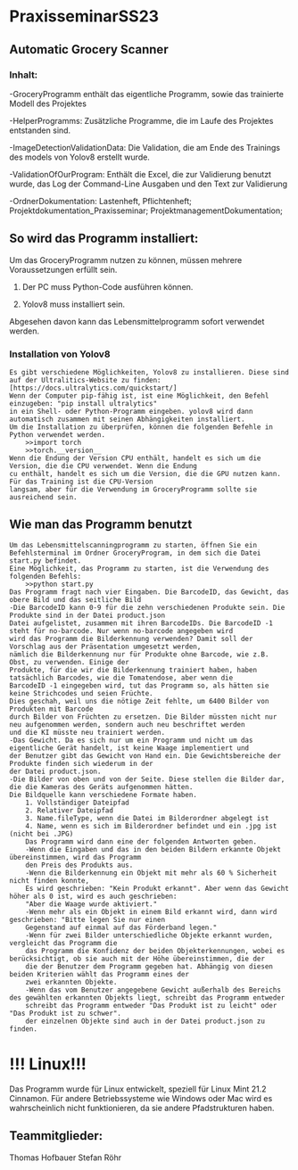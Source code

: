 # PraxisseminarSS23
##  Automatic Grocery Scanner
### Inhalt:
-GroceryProgramm enthält das eigentliche Programm, sowie das trainierte Modell des Projektes

-HelperProgramms: Zusätzliche Programme, die im Laufe des Projektes entstanden sind.

-ImageDetectionValidationData: Die Validation, die am Ende des Trainings des models von Yolov8 erstellt wurde.

-ValidationOfOurProgram: Enthält die Excel, die zur Validierung benutzt wurde, das Log der Command-Line Ausgaben und den Text zur Validierung

-OrdnerDokumentation: Lastenheft, Pflichtenheft; Projektdokumentation_Praxisseminar; ProjektmanagementDokumentation;




## So wird das Programm installiert:
Um das GroceryProgramm nutzen zu können, müssen mehrere Voraussetzungen erfüllt sein.

   1) Der PC muss Python-Code ausführen können.
    
   2) Yolov8 muss installiert sein.
      
Abgesehen davon kann das Lebensmittelprogramm sofort verwendet werden.

### Installation von Yolov8
    Es gibt verschiedene Möglichkeiten, Yolov8 zu installieren. Diese sind auf der Ultralitics-Website zu finden: 
    [https://docs.ultralytics.com/quickstart/]
    Wenn der Computer pip-fähig ist, ist eine Möglichkeit, den Befehl einzugeben: "pip install ultralytics" 
    in ein Shell- oder Python-Programm eingeben. yolov8 wird dann automatisch zusammen mit seinen Abhängigkeiten installiert.
    Um die Installation zu überprüfen, können die folgenden Befehle in Python verwendet werden.
        >>import torch
        >>torch.__version__
    Wenn die Endung der Version CPU enthält, handelt es sich um die Version, die die CPU verwendet. Wenn die Endung 
    cu enthält, handelt es sich um die Version, die die GPU nutzen kann. Für das Training ist die CPU-Version 
    langsam, aber für die Verwendung im GroceryProgramm sollte sie ausreichend sein.
    
## Wie man das Programm benutzt
    Um das Lebensmittelscanningprogramm zu starten, öffnen Sie ein Befehlsterminal im Ordner GroceryProgram, in dem sich die Datei start.py befindet.
    Eine Möglichkeit, das Programm zu starten, ist die Verwendung des folgenden Befehls:
        >>python start.py
    Das Programm fragt nach vier Eingaben. Die BarcodeID, das Gewicht, das obere Bild und das seitliche Bild
    -Die BarcodeID kann 0-9 für die zehn verschiedenen Produkte sein. Die Produkte sind in der Datei product.json 
    Datei aufgelistet, zusammen mit ihren BarcodeIDs. Die BarcodeID -1 steht für no-barcode. Nur wenn no-barcode angegeben wird 
    wird das Programm die Bilderkennung verwenden? Damit soll der Vorschlag aus der Präsentation umgesetzt werden, 
    nämlich die Bilderkennung nur für Produkte ohne Barcode, wie z.B. Obst, zu verwenden. Einige der 
    Produkte, für die wir die Bilderkennung trainiert haben, haben tatsächlich Barcodes, wie die Tomatendose, aber wenn die 
    BarcodeID -1 eingegeben wird, tut das Programm so, als hätten sie keine Strichcodes und seien Früchte. 
    Dies geschah, weil uns die nötige Zeit fehlte, um 6400 Bilder von Produkten mit Barcode
    durch Bilder von Früchten zu ersetzen. Die Bilder müssten nicht nur neu aufgenommen werden, sondern auch neu beschriftet werden 
    und die KI müsste neu trainiert werden.
    -Das Gewicht. Da es sich nur um ein Programm und nicht um das eigentliche Gerät handelt, ist keine Waage implementiert und 
    der Benutzer gibt das Gewicht von Hand ein. Die Gewichtsbereiche der Produkte finden sich wiederum in der 
    der Datei product.json.
    -Die Bilder von oben und von der Seite. Diese stellen die Bilder dar, die die Kameras des Geräts aufgenommen hätten. 
    Die Bildquelle kann verschiedene Formate haben.
        1. Vollständiger Dateipfad
        2. Relativer Dateipfad
        3. Name.fileType, wenn die Datei im Bilderordner abgelegt ist
        4. Name, wenn es sich im Bilderordner befindet und ein .jpg ist (nicht bei .JPG)
        Das Programm wird dann eine der folgenden Antworten geben.
        -Wenn die Eingaben und das in den beiden Bildern erkannte Objekt übereinstimmen, wird das Programm 
        den Preis des Produkts aus.
        -Wenn die Bilderkennung ein Objekt mit mehr als 60 % Sicherheit nicht finden konnte,
        Es wird geschrieben: "Kein Produkt erkannt". Aber wenn das Gewicht höher als 0 ist, wird es auch geschrieben:
        "Aber die Waage wurde aktiviert."
        -Wenn mehr als ein Objekt in einem Bild erkannt wird, dann wird geschrieben: "Bitte legen Sie nur einen 
        Gegenstand auf einmal auf das Förderband legen."
        -Wenn für zwei Bilder unterschiedliche Objekte erkannt wurden, vergleicht das Programm die 
        das Programm die Konfidenz der beiden Objekterkennungen, wobei es berücksichtigt, ob sie auch mit der Höhe übereinstimmen, die der 
        die der Benutzer dem Programm gegeben hat. Abhängig von diesen beiden Kriterien wählt das Programm eines der 
        zwei erkannten Objekte.
        -Wenn das vom Benutzer angegebene Gewicht außerhalb des Bereichs des gewählten erkannten Objekts liegt, schreibt das Programm entweder 
        schreibt das Programm entweder "Das Produkt ist zu leicht" oder "Das Produkt ist zu schwer". 
        der einzelnen Objekte sind auch in der Datei product.json zu finden.
        


# !!! Linux!!!
 Das Programm wurde für Linux entwickelt, speziell für Linux Mint 21.2 Cinnamon.
    Für andere Betriebssysteme wie Windows oder Mac wird es wahrscheinlich nicht funktionieren, da sie andere Pfadstrukturen haben.
     
## Teammitglieder:
Thomas Hofbauer
Stefan Röhr


